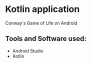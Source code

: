Kotlin application
======================

Conway's Game of Life on Android

Tools and Software used:
------------------------
- Android Studio
- Kotlin
